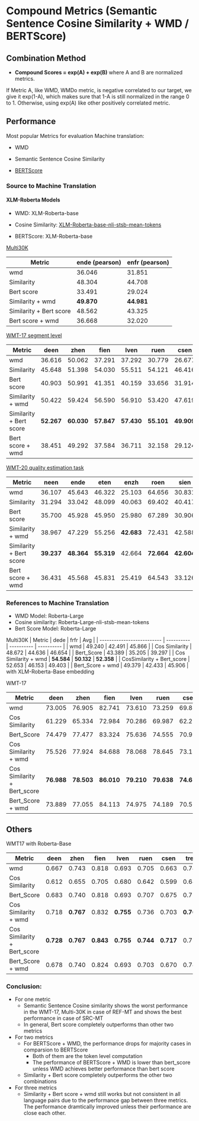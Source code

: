 # Compound Metrics (Semantic Sentence Cosine Similarity + WMD / BERTScore)



## Combination Method

+ **Compound Scores = exp(A) + exp(B)**  where A and B are normalized metrics.

If Metric A, like WMD, WMDo metric, is negative correlated to our target, we give it exp(1-A), which makes sure that 1-A is still normalized in the range 0 to 1. Otherwise, using exp(A) like other positively correlated metric.



## Performance

Most popular Metrics for evaluation Machine translation: 

+ WMD 

+ Semantic Sentence Cosine Similarity

+ [BERTScore](https://github.com/Tiiiger/bert_score)

  

### Source to Machine Translation

#### XLM-Roberta Models

+ WMD: XLM-Roberta-base

+ Cosine Similarity: [XLM-Roberta-base-nli-stsb-mean-tokens](https://github.com/UKPLab/sentence-transformers)

+ BERTScore: XLM-Roberta-base

  

[Multi30K](https://github.com/multi30k/dataset)

| Metric | ende (pearson) | enfr (pearson) |
| ------ | -- | -- |
| wmd | 36.046 | 31.851 |
| Similarity  | 48.304  | 44.708 |
| Bert score | 33.491 | 29.024 |
| Similarity + wmd| **49.870** | **44.981**  |
| Similarity + Bert score |48.562 |43.325 |
| Bert score + wmd |36.668 |32.020 |



[WMT-17 segment level](http://www.statmt.org/wmt17/)

| Metric                  | deen       | zhen       | fien       | lven       | ruen       | csen       | enru       | enzh       | tren       | Avg        |
| ----------------------- | ---------- | ---------- | ---------- | ---------- | ---------- | ---------- | ---------- | ---------- | ---------- | ---------- |
| wmd                     | 36.616     | 50.062     | 37.291     | 37.292     | 30.779     | 26.677     | 40.449     | 40.786     | 35.042     | 37.222     |
| Similarity              | 45.648     | 51.398     | 54.030     | 55.511     | 54.121     | 46.416     | 50.534     | 45.779     | 54.044     | 50.831     |
| Bert score              | 40.903     | 50.991     | 41.351     | 40.159     | 33.656     | 31.914     | 43.390     | 44.568     | 38.155     | 40.565     |
| Similarity + wmd        | 50.422     | 59.424     | 56.590     | 56.910     | 53.420     | 47.619     | 53.759     | 51.297     | 56.237     | 53.964     |
| Similarity + Bert score | **52.267** | **60.030** | **57.847** | **57.430** | **55.101** | **49.909** | **55.272** | **53.140** | **56.841** | **55.315** |
| Bert score + wmd        | 38.451     | 49.292     | 37.584     | 36.711     | 32.158     | 29.124     | 41.028     | 42.155     | 33.647     | 37.794     |



[WMT-20 quality estimation task](http://www.statmt.org/wmt20/quality-estimation-task.html)

| Metric                  | neen       | ende       | eten       | enzh       | roen       | sien       | ruen       | Avg        |
| ----------------------- | ---------- | ---------- | ---------- | ---------- | ---------- | ---------- | ---------- | ---------- |
| wmd                     | 36.107     | 45.643     | 46.322     | 25.103     | 64.656     | 30.831     | 31.538     | 40.029     |
| Similarity              | 31.294     | 33.042     | 48.099     | 40.063     | 69.402     | 40.417     | 44.134     | 43.779     |
| Bert score              | 35.700     | 45.928     | 45.950     | 25.980     | 67.289     | 30.906     | 31.965     | 40.531     |
| Similarity + wmd        | 38.967     | 47.229     | 55.256     | **42.683** | 72.431     | 42.588     | **47.582** | 49.534     |
| Similarity + Bert score | **39.237** | **48.364** | **55.319** | 42.664     | **72.664** | **42.604** | 47.508     | **49.766** |
| Bert score + wmd        | 36.431     | 45.568     | 45.831     | 25.419     | 64.543     | 33.126     | 32.032     | 40.421     |



### References to Machine Translation

+ WMD Model: Roberta-Large
+ Cosine similarity: Roberta-Large-nli-stsb-mean-tokens
+ Bert Score Model: Roberta-Large

Multi30K
| Metric                     | dede       | frfr       | Avg        |
| -------------------------- | ---------- | ---------- | ---------- |
| wmd                        | 49.240     | 42.491     | 45.866     |
| Cos Similarity             | 48.672     | 44.636     | 46.654     |
| Bert_Score                 | 43.389     | 35.205     | 39.297     |
| Cos Similarity + wmd       | **54.584** | **50.132** | **52.358** |
| CosSimilarity + Bert_score | 52.653     | 46.153     | 49.403     |
| Bert_Score + wmd           | 49.379     | 42.433     | 45.906     |
                                                                    with XLM-Roberta-Base embedding

WMT-17

| Metric                      | deen       | zhen       | fien       | lven       | ruen       | csen       | tren       | Avg        |
| --------------------------- | ---------- | ---------- | ---------- | ---------- | ---------- | ---------- | ---------- | ---------- |
| wmd                         | 73.005     | 76.905     | 82.741     | 73.610     | 73.259     | 69.845     | 76.974     | 75.191     |
| Cos Similarity              | 61.229     | 65.334     | 72.984     | 70.286     | 69.987     | 62.232     | 65.355     | 66.772     |
| Bert_Score                  | 74.479     | 77.477     | 83.324     | 75.636     | 74.555     | 70.971     | 75.083     | 75.932     |
| Cos Similarity + wmd        | 75.526     | 77.924     | 84.688     | 78.068     | 78.645     | 73.144     | 78.093     | 78.013     |
| Cos Similarity + Bert_score | **76.988** | **78.503** | **86.010** | **79.210** | **79.638** | **74.616** | **78.216** | **79.026** |
| Bert_Score + wmd            | 73.889     | 77.055     | 84.113     | 74.975     | 74.189     | 70.599     | 77.728     | 76.078     |



## Others

WMT17 with Roberta-Base

| Metric                      | deen      | zhen      | fien      | lven      | ruen      | csen      | tren      | Avg       |
| --------------------------- | --------- | --------- | --------- | --------- | --------- | --------- | --------- | --------- |
| wmd                         | 0.667     | 0.743     | 0.818     | 0.693     | 0.705     | 0.663     | 0.744     | 0.719     |
| Cos Similarity              | 0.612     | 0.655     | 0.705     | 0.680     | 0.642     | 0.599     | 0.644     | 0.648     |
| Bert_Score                  | 0.683     | 0.740     | 0.818     | 0.693     | 0.707     | 0.675     | 0.718     | 0.719     |
| Cos Similarity + wmd        | 0.718     | **0.767** | 0.832     | **0.755** | 0.736     | 0.703     | **0.764** | 0.754     |
| Cos Similarity + Bert_score | **0.728** | **0.767** | **0.843** | **0.755** | **0.744** | **0.717** | 0.758     | **0.759** |
| Bert_Score + wmd            | 0.678     | 0.740     | 0.824     | 0.693     | 0.703     | 0.670     | 0.745     | 0.722     |



### Conclusion:

+ For one metric
  + Semantic Sentence Cosine similarity shows the worst performance in the WMT-17, Multi-30K in case of REF-MT and shows the best performance in case of SRC-MT
  + In general, Bert score completely outperforms than other two metrics
+ For two metrics
  + For BERTScore + WMD,  the performance drops for majority cases in comparsion to BERTScore
    + Both of them are the token level computation
    + The performance of BERTScore + WMD is lower than bert_score unless WMD achieves better performance than bert score 
  + Similarity + Bert score completely outperforms the other two combinations
+ For three metrics
  + Similarity + Bert score + wmd still works but not consistent in all language pairs due to the performance gap between three metrics. The performance dramtically improved unless their performance are close each other.